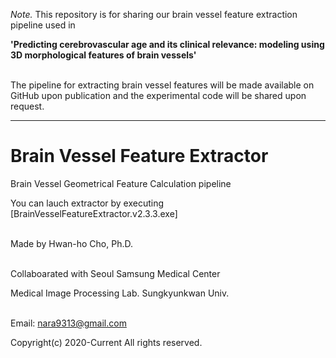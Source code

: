 *Note.* This repository is for sharing our brain vessel feature extraction pipeline used in 

**'Predicting cerebrovascular age and its clinical relevance: modeling using 3D morphological features of brain vessels'**

\
The pipeline for extracting brain vessel features will be made available on GitHub upon publication and the experimental code will be shared upon request. 

---

# Brain Vessel Feature Extractor

Brain Vessel Geometrical Feature Calculation pipeline

You can lauch extractor by executing [BrainVesselFeatureExtractor.v2.3.3.exe]

\
Made by Hwan-ho Cho, Ph.D.
 
\
Collaboarated with Seoul Samsung Medical Center

Medical Image Processing Lab. Sungkyunkwan Univ.

\
Email: nara9313@gmail.com

Copyright(c) 2020-Current All rights reserved.

